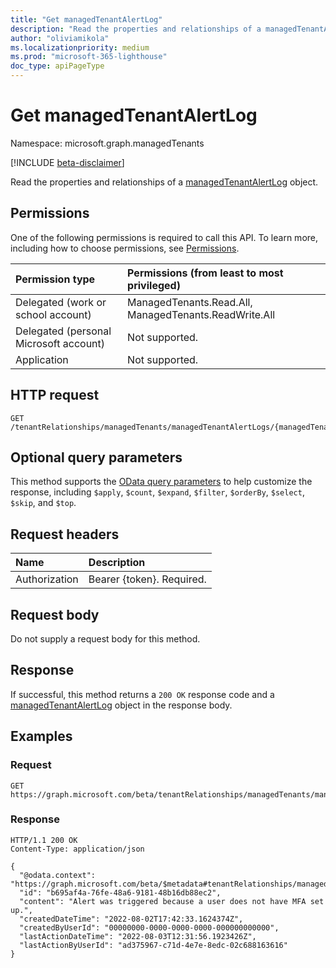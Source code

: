 ```yaml
---
title: "Get managedTenantAlertLog"
description: "Read the properties and relationships of a managedTenantAlertLog object."
author: "oliviamikola"
ms.localizationpriority: medium
ms.prod: "microsoft-365-lighthouse"
doc_type: apiPageType
---
```


# Get managedTenantAlertLog
Namespace: microsoft.graph.managedTenants

[!INCLUDE [beta-disclaimer](../../includes/beta-disclaimer.md)]

Read the properties and relationships of a [managedTenantAlertLog](../resources/managedtenants-managedtenantalertlog.md) object.

## Permissions
One of the following permissions is required to call this API. To learn more, including how to choose permissions, see [Permissions](/graph/permissions-reference).

|Permission type|Permissions (from least to most privileged)|
|:---|:---|
|Delegated (work or school account)|ManagedTenants.Read.All, ManagedTenants.ReadWrite.All|
|Delegated (personal Microsoft account)|Not supported.|
|Application|Not supported.|

## HTTP request

<!-- {
  "blockType": "ignored"
}
-->
``` http
GET /tenantRelationships/managedTenants/managedTenantAlertLogs/{managedTenantAlertLogId}
```

## Optional query parameters
This method supports the [OData query parameters](/graph/query-parameters) to help customize the response, including `$apply`, `$count`, `$expand`, `$filter`, `$orderBy`, `$select`, `$skip`, and `$top`.

## Request headers
|Name|Description|
|:---|:---|
|Authorization|Bearer {token}. Required.|

## Request body
Do not supply a request body for this method.

## Response

If successful, this method returns a `200 OK` response code and a [managedTenantAlertLog](../resources/managedtenants-managedtenantalertlog.md) object in the response body.

## Examples

### Request

``` http
GET https://graph.microsoft.com/beta/tenantRelationships/managedTenants/managedTenantAlertLogs/{managedTenantAlertLogId}
```

### Response
<!-- {
  "blockType": "response",
  "truncated": true,
  "@odata.type": "microsoft.graph.managedTenants.managedTenantAlertLog"
}
-->
``` http
HTTP/1.1 200 OK
Content-Type: application/json

{
  "@odata.context": "https://graph.microsoft.com/beta/$metadata#tenantRelationships/managedTenants/managedTenantAlertLogs/$entity",
  "id": "b695af4a-76fe-48a6-9181-48b16db88ec2",
  "content": "Alert was triggered because a user does not have MFA set up.",
  "createdDateTime": "2022-08-02T17:42:33.1624374Z",
  "createdByUserId": "00000000-0000-0000-0000-000000000000",
  "lastActionDateTime": "2022-08-03T12:31:56.1923426Z",
  "lastActionByUserId": "ad375967-c71d-4e7e-8edc-02c688163616"
}
```
